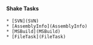 #### Shake Tasks
	* [SVN](SVN)
	* [AssemblyInfo](AssemblyInfo)
	* [MSBuild](MSBuild)
	* [FileTask](FileTask)
